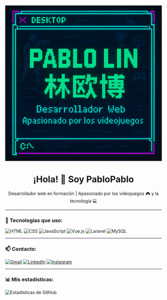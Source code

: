 <p align="center">
  <img src="perfil.png" alt="Banner" width="100%" height="500px" />
</p>

<h1 align="center">¡Hola! 👋 Soy PabloPablo</h1>

<p align="center">
  Desarrollador web en formación | Apasionado por los videojuegos 🎮 y la tecnología 💻
</p>

---

### 🚀 Tecnologías que uso:

![HTML](https://img.shields.io/badge/HTML5-E34F26?style=for-the-badge&logo=html5&logoColor=white)
![CSS](https://img.shields.io/badge/CSS3-1572B6?style=for-the-badge&logo=css3&logoColor=white)
![JavaScript](https://img.shields.io/badge/JavaScript-F7DF1E?style=for-the-badge&logo=javascript&logoColor=black)
![Vue.js](https://img.shields.io/badge/Vue.js-35495E?style=for-the-badge&logo=vue.js&logoColor=4FC08D)
![Laravel](https://img.shields.io/badge/Laravel-F05340?style=for-the-badge&logo=laravel&logoColor=white)
![MySQL](https://img.shields.io/badge/MySQL-00000F?style=for-the-badge&logo=mysql&logoColor=white)

---

### 📫 Contacto:

[![Gmail](https://img.shields.io/badge/Gmail-D14836?style=for-the-badge&logo=gmail&logoColor=white)](mailto:tuemail@gmail.com)
[![LinkedIn](https://img.shields.io/badge/LinkedIn-0077B5?style=for-the-badge&logo=linkedin&logoColor=white)](https://linkedin.com/in/tuusuario)
[![Instagram](https://img.shields.io/badge/Instagram-E4405F?style=for-the-badge&logo=instagram&logoColor=white)](https://instagram.com/tuusuario)

---

### 📊 Mis estadísticas:

![Estadísticas de GitHub](https://github-readme-stats.vercel.app/api?username=TU_USUARIO&show_icons=true&theme=tokyonight)

<!--
**LOSTYRL6/LOSTYRL6** is a ✨ _special_ ✨ repository because its `README.md` (this file) appears on your GitHub profile.

Here are some ideas to get you started:

- 🔭 I’m currently working on ...
- 🌱 I’m currently learning ...
- 👯 I’m looking to collaborate on ...
- 🤔 I’m looking for help with ...
- 💬 Ask me about ...
- 📫 How to reach me: ...
- 😄 Pronouns: ...
- ⚡ Fun fact: ...
-->
